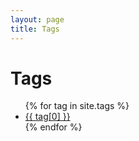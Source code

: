 ```yaml
---
layout: page
title: Tags 
---
```

<div class="page-content wc-container">
	<div class="post">
		<h1>Tags</h1>  
		<ul>
			{% for tag in site.tags %}
				<li><a href="{{site.baseurl}}/tag/{{ tag[0] }}">{{ tag[0] }}</a></li>
			{% endfor %}
		</ul>
	</div>
</div>